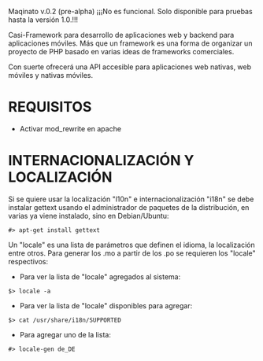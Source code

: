 Maqinato v.0.2 (pre-alpha)
¡¡¡No es funcional. Solo disponible para pruebas hasta la versión 1.0.!!!

Casi-Framework para desarrollo de aplicaciones web y backend para aplicaciones móviles. 
Más que un framework es una forma de organizar un proyecto de PHP basado en varias
ideas de frameworks comerciales.

Con suerte ofrecerá una API accesible para aplicaciones web nativas, web móviles y nativas móviles.


REQUISITOS
==========
- Activar mod_rewrite en apache


INTERNACIONALIZACIÓN Y LOCALIZACIÓN
==========
Si se quiere usar la localización "l10n" e internacionalización "i18n" se debe
instalar gettext usando el administrador de paquetes de la distribución, en varias
ya viene instalado, sino en Debian/Ubuntu:
```
#> apt-get install gettext
```
Un "locale" es una lista de parámetros que definen el idioma, la localización
entre otros. Para generar los .mo a partir de los .po se requieren los "locale" 
respectivos:
- Para ver la lista de "locale" agregados al sistema:
```
$> locale -a
```

- Para ver la lista de "locale" disponibles para agregar:
```
$> cat /usr/share/i18n/SUPPORTED
```

- Para agregar uno de la lista:
```
#> locale-gen de_DE
```